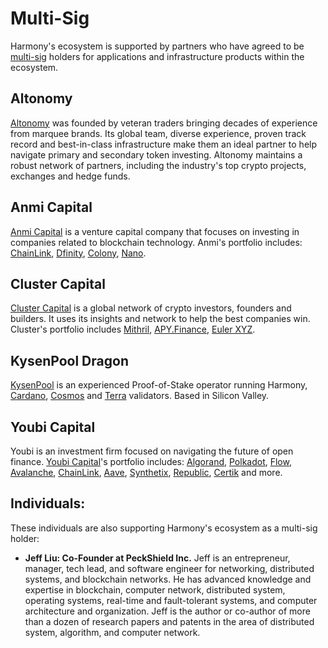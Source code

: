 # Multi-Sig

Harmony's ecosystem is supported by partners who have agreed to be [multi-sig](https://harmony.one/multisig) holders for applications and infrastructure products within the ecosystem.

## **Altonomy**

[Altonomy](https://www.altonomy.com/#/about) was founded by veteran traders bringing decades of experience from marquee brands. Its global team, diverse experience, proven track record and best-in-class infrastructure make them an ideal partner to help navigate primary and secondary token investing. Altonomy maintains a robust network of partners, including the industry's top crypto projects, exchanges and hedge funds.

## Anmi Capital

[Anmi Capital](https://anmi.group/en/) is a venture capital company that focuses on investing in companies related to blockchain technology. Anmi's portfolio includes: [ChainLink](https://chain.link/), [Dfinity](https://dfinity.org/), [Colony](https://colony.io/), [Nano](https://nano.org/).

## Cluster Capital

[Cluster Capital](https://twitter.com/clustervc?lang=en) is a global network of crypto investors, founders and builders. It uses its insights and network to help the best companies win. Cluster's portfolio includes [Mithril](https://mith.io/en-US), [APY.Finance](https://apy.finance/), [Euler XYZ](https://www.euler.xyz/).

## KysenPool Dragon

[KysenPool](https://kysenpool.io/) is an experienced Proof-of-Stake operator running Harmony, [Cardano](https://cardano.org/), [Cosmos](https://cosmos.network/) and [Terra](https://terra.money/) validators. Based in Silicon Valley.

## Youbi Capital

Youbi is an investment firm focused on navigating the future of open finance. [Youbi Capital](https://www.youbicapital.com/#)'s portfolio includes: [Algorand](https://www.algorand.com/), [Polkadot](https://polkadot.network/), [Flow](https://www.onflow.org/), [Avalanche](https://avalabs.org), [ChainLink](https://chain.link/), [Aave](https://aave.com/), [Synthetix](https://synthetix.exchange/#/), [Republic](https://republic.co/), [Certik](https://www.certik.org/) and more.

## Individuals:

These individuals are also supporting Harmony's ecosystem as a multi-sig holder:

* **Jeff Liu: Co-Founder at PeckShield Inc.**  Jeff is an entrepreneur, manager, tech lead, and software engineer for networking, distributed systems, and blockchain networks. He has advanced knowledge and expertise in blockchain, computer network, distributed system, operating systems, real-time and fault-tolerant systems, and computer architecture and organization. Jeff is the author or co-author of more than a dozen of research papers and patents in the area of distributed system, algorithm, and computer network.


